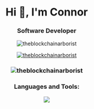 <h1 align="center">Hi 👋, I'm Connor</h1>
<h3 align="center">Software Developer</h3>

<p align="center"> <img src="https://komarev.com/ghpvc/?username=theblockchainarborist&label=Profile%20views&color=0e75b6&style=flat" alt="theblockchainarborist" /> </p>


<p align="center"> <a href="https://github.com/ryo-ma/github-profile-trophy"> <img src="https://github-profile-trophy.vercel.app/?username=theblockchainarborist&theme=onestar" alt="theblockchainarborist" /> </a> </p>

<h3 align="center">
<p><img align="center" src="https://github-readme-streak-stats.herokuapp.com/?user=theblockchainarborist&" alt="theblockchainarborist" /></p>
</h3>

<h3 align="center">Languages and Tools:</h3>
<p align="center">
  <a href="https://skillicons.dev">
    <img src="https://skillicons.dev/icons?i=js,java,vue,react,threejs,html,css,linux,bash,git,github,nodejs,md,postgres" />
  </a>
</p>





